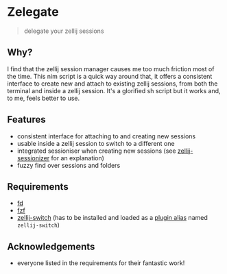 # Zelegate
> delegate your zellij sessions

## Why?
I find that the zellij session manager causes me too much friction most of the time. This nim script is a quick way around that, it offers a consistent interface to create new and attach to existing zellij sessions, from both the terminal and inside a zellij session. It's a glorified sh script but it works and, to me, feels better to use.

## Features
- consistent interface for attaching to and creating new sessions
- usable inside a zellij session to switch to a different one
- integrated sessioniser when creating new sessions (see [zellij-sessionizer](https://github.com/silicakes/zellij-sessionizer/tree/main) for an explanation)
- fuzzy find over sessions and folders

## Requirements
- [fd](https://github.com/sharkdp/fd)
- [fzf](https://github.com/junegunn/fzf)
- [zellij-switch](https://github.com/mostafaqanbaryan/zellij-switch) (has to be installed and loaded as a [plugin alias](https://zellij.dev/documentation/plugin-aliases.html) named `zellij-switch`)

## Acknowledgements
- everyone listed in the requirements for their fantastic work!
